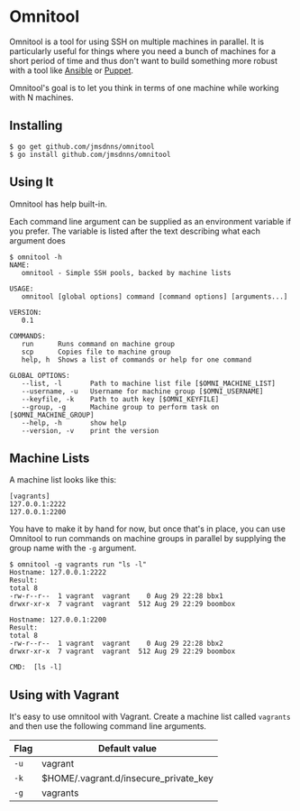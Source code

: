 # Omnitool

Omnitool is a tool for using SSH on multiple machines in parallel. It is particularly useful for things where you need a bunch of machines for a short period of time and thus don't want to build something more robust with a tool like [Ansible](https://ansible.com/) or [Puppet](https://puppetlabs.com/).

Omnitool's goal is to let you think in terms of one machine while working with N machines.

## Installing

```
$ go get github.com/jmsdnns/omnitool
$ go install github.com/jmsdnns/omnitool
```

## Using It

Omnitool has help built-in.

Each command line argument can be supplied as an environment variable if you prefer. The variable is listed after the text describing what each argument does

```
$ omnitool -h
NAME:
   omnitool - Simple SSH pools, backed by machine lists

USAGE:
   omnitool [global options] command [command options] [arguments...]

VERSION:
   0.1

COMMANDS:
   run		Runs command on machine group
   scp		Copies file to machine group
   help, h	Shows a list of commands or help for one command

GLOBAL OPTIONS:
   --list, -l 		Path to machine list file [$OMNI_MACHINE_LIST]
   --username, -u 	Username for machine group [$OMNI_USERNAME]
   --keyfile, -k 	Path to auth key [$OMNI_KEYFILE]
   --group, -g 		Machine group to perform task on [$OMNI_MACHINE_GROUP]
   --help, -h		show help
   --version, -v	print the version
```

## Machine Lists

A machine list looks like this:

```
[vagrants]
127.0.0.1:2222
127.0.0.1:2200
```

You have to make it by hand for now, but once that's in place, you can use Omnitool to run commands on machine groups in parallel by supplying the group name with the `-g` argument.

```
$ omnitool -g vagrants run "ls -l"
Hostname: 127.0.0.1:2222
Result:
total 8
-rw-r--r--  1 vagrant  vagrant    0 Aug 29 22:28 bbx1
drwxr-xr-x  7 vagrant  vagrant  512 Aug 29 22:29 boombox

Hostname: 127.0.0.1:2200
Result:
total 8
-rw-r--r--  1 vagrant  vagrant    0 Aug 29 22:28 bbx2
drwxr-xr-x  7 vagrant  vagrant  512 Aug 29 22:29 boombox

CMD:  [ls -l]
```

## Using with Vagrant

It's easy to use omnitool with Vagrant. Create a machine list called `vagrants` and then use the following command line arguments.

| Flag   | Default value                         |
| ------ | ------------------------------------- |
| `-u`   | vagrant                               |
| `-k`   | $HOME/.vagrant.d/insecure_private_key |
| `-g`   | vagrants                              |
